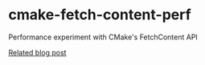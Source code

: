 # cmake-fetch-content-perf

Performance experiment with CMake's FetchContent API

[Related blog post](https://ibob.github.io/blog/2020/01/13/cmake-package-management/)
